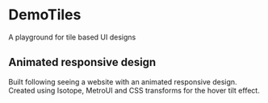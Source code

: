 # DemoTiles
A playground for tile based UI designs

## Animated responsive design
Built following seeing a website with an animated responsive design. Created using Isotope, MetroUI and CSS transforms for the hover tilt effect. 
